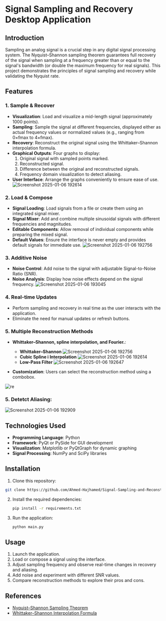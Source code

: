 
# Signal Sampling and Recovery Desktop Application

## Introduction
Sampling an analog signal is a crucial step in any digital signal processing system. The Nyquist–Shannon sampling theorem guarantees full recovery of the signal when sampling at a frequency greater than or equal to the signal's bandwidth (or double the maximum frequency for real signals). This project demonstrates the principles of signal sampling and recovery while validating the Nyquist rate.

## Features

### 1. Sample & Recover
- **Visualization**: Load and visualize a mid-length signal (approximately 1000 points).
- **Sampling**: Sample the signal at different frequencies, displayed either as actual frequency values or normalized values (e.g., ranging from 0×fmax to 4×fmax).
- **Recovery**: Reconstruct the original signal using the Whittaker–Shannon interpolation formula.
- **Graphical Outputs**: Four graphs to display:
  1. Original signal with sampled points marked.
  2. Reconstructed signal.
  3. Difference between the original and reconstructed signals.
  4. Frequency domain visualization to detect aliasing.
- **User Interface**: Arrange the graphs conveniently to ensure ease of use.
![Screenshot 2025-01-06 192614](https://github.com/user-attachments/assets/3206ae0e-d280-4ed5-babf-faf39cddf3b9)

### 2. Load & Compose
- **Signal Loading**: Load signals from a file or create them using an integrated signal mixer.
- **Signal Mixer**: Add and combine multiple sinusoidal signals with different frequencies and magnitudes.
- **Editable Components**: Allow removal of individual components while preparing the mixed signal.
- **Default Values**: Ensure the interface is never empty and provides default signals for immediate use.
![Screenshot 2025-01-06 192756](https://github.com/user-attachments/assets/9e4f5416-9e4c-43fd-9356-a0fb1dc2b834)

### 3. Additive Noise
- **Noise Control**: Add noise to the signal with adjustable Signal-to-Noise Ratio (SNR).
- **Noise Analysis**: Display how noise effects depend on the signal frequency.
![Screenshot 2025-01-06 193045](https://github.com/user-attachments/assets/aac93362-83cd-4c52-b7a0-77f929582992)

### 4. Real-time Updates
- Perform sampling and recovery in real time as the user interacts with the application.
- Eliminate the need for manual updates or refresh buttons.

### 5. Multiple Reconstruction Methods
- **Whittaker–Shannon, spline interpolation, and Fourier.**:
  - **Whittaker–Shannon**
    ![Screenshot 2025-01-06 192756](https://github.com/user-attachments/assets/2bdbd2ee-6f3e-4ed0-a514-f6b79f03a6a9)
  - **Cubic Spline i Interpolation**
    ![Screenshot 2025-01-06 192614](https://github.com/user-attachments/assets/1f94132c-b473-4ec4-bf57-907c7673b12b)
  - **Low-Pass Filter**
    ![Screenshot 2025-01-06 192647](https://github.com/user-attachments/assets/446b4413-d480-47ac-a342-9386ebbcb7df)

- **Customization**: Users can select the reconstruction method using a combobox.
  
![re](https://github.com/user-attachments/assets/9c8ca41e-f1dd-4a91-8825-3f6e7747ab56)

### 5. Detetct Aliasing:
![Screenshot 2025-01-06 192909](https://github.com/user-attachments/assets/d605bf39-8cd4-4fc2-8e04-b10a2e70536d)

## Technologies Used
- **Programming Language**: Python
- **Framework**: PyQt or PySide for GUI development
- **Visualization**: Matplotlib or PyQtGraph for dynamic graphing
- **Signal Processing**: NumPy and SciPy libraries

## Installation
1. Clone this repository:
  ```bash
  git clone https://github.com/Ahmed-Hajhamed/Signal-Sampling-and-Reconstruction-Studio
  ```
2. Install the required dependencies:
   ```bash
   pip install -r requirements.txt
   ```
3. Run the application:
   ```bash
   python main.py
   ```

## Usage
1. Launch the application.
2. Load or compose a signal using the interface.
3. Adjust sampling frequency and observe real-time changes in recovery and aliasing.
4. Add noise and experiment with different SNR values.
5. Compare reconstruction methods to explore their pros and cons.

## References
- [Nyquist–Shannon Sampling Theorem](https://en.wikipedia.org/wiki/Nyquist%E2%80%93Shannon_sampling_theorem)
- [Whittaker–Shannon Interpolation Formula](https://en.wikipedia.org/wiki/Whittaker%E2%80%93Shannon_interpolation_formula)
